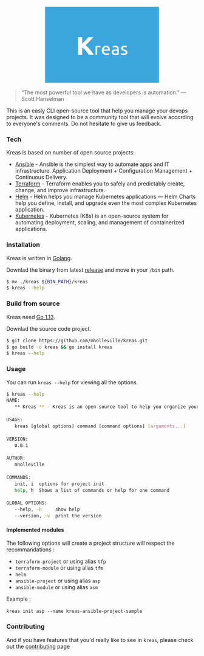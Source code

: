 <p align="center">
  <img width="300" height="200" src=".github/kreas-logo.png">
</p>


> “The most powerful tool we have as developers is automation.”
> —Scott Hanselman

This is an easly CLI open-source tool that help you manage your devops projects. 
It was designed to be a community tool that will evolve according to everyone's comments. Do not hesitate to give us feedback.

### Tech

Kreas is based on number of open source projects:

* [Ansible](https://www.ansible.com/) - Ansible is the simplest way to automate apps and IT infrastructure. Application Deployment + Configuration Management + Continuous Delivery.
* [Terraform](https://www.terraform.io/) - Terraform enables you to safely and predictably create, change, and improve infrastructure.
* [Helm](https://helm.sh/) - Helm helps you manage Kubernetes applications — Helm Charts help you define, install, and upgrade even the most complex Kubernetes application.
* [Kubernetes](https://kubernetes.io/) - Kubernetes (K8s) is an open-source system for automating deployment, scaling, and management of containerized applications.


### Installation

Kreas is written in [Golang](https://golang.org/).

Downlad the binary from latest [release](https://github.com/mholleville/kreas/releases) and move in your `/bin` path.

```sh
$ mv ./kreas ${BIN_PATH}/kreas
$ kreas --help
```

### Build from source

Kreas need [Go 1.13](https://golang.org/).

Downlad the source code project.

```sh
$ git clone https://github.com/mholleville/kreas.git
$ go build -o kreas && go install kreas
$ kreas --help
```

### Usage

You can run `kreas --help` for viewing all the options.

```bash
$ kreas --help
NAME:
   ** Kreas ** - Kreas is an open-source tool to help you organize your DevOps project

USAGE:
   kreas [global options] command [command options] [arguments...]

VERSION:
   0.0.1

AUTHOR:
   mholleville

COMMANDS:
   init, i  options for project init
   help, h  Shows a list of commands or help for one command

GLOBAL OPTIONS:
   --help, -h     show help
   --version, -v  print the version
```

#### Implemented modules

The following options will create a project structure will respect the recommandations :

- `terraform-project` or using alias `tfp`
- `terraform-module` or using alias `tfm`
- `helm`
- `ansible-project` or using alias `asp`
- `ansible-module` or using alias `asm`

Example :

`kreas init asp --name kreas-ansible-project-sample`

### Contributing

And if you have features that you'd really like to see in `kreas`, please check out the [contributing](https://github.com/mholleville/kreas/blob/master/.github/CONTRIBUTING.md) page


